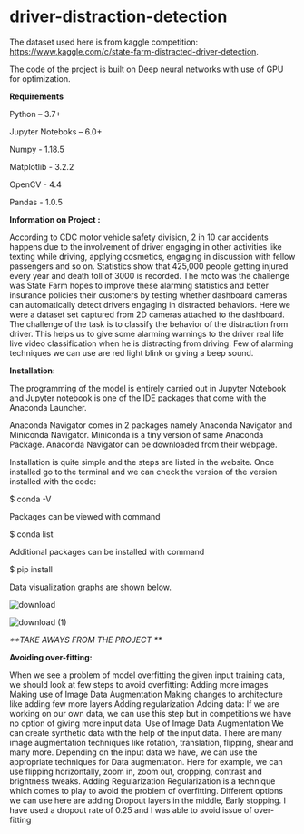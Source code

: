 # driver-distraction-detection

The dataset used here is from kaggle competition:  https://www.kaggle.com/c/state-farm-distracted-driver-detection. 

The code of the project is built on Deep neural networks with use of GPU for optimization. 

**Requirements**

Python – 3.7+

Jupyter Noteboks – 6.0+

Numpy - 1.18.5

Matplotlib - 3.2.2

OpenCV - 4.4

Pandas - 1.0.5

**Information on Project :**

According to CDC motor vehicle safety division, 2 in 10 car accidents happens due to the involvement of driver engaging in other activities like texting while driving, applying cosmetics, engaging in discussion with fellow passengers and so on. Statistics show that 425,000 people getting injured every year and death toll of 3000 is recorded. The moto was the challenge was State Farm hopes to improve these alarming statistics and better insurance policies their customers by testing whether dashboard cameras can automatically detect drivers engaging in distracted behaviors. Here we were a dataset set captured from 2D cameras attached to the dashboard. The challenge of the task is to classify the behavior of the distraction from driver. This helps us to give some alarming warnings to the driver real life live video classification when he is distracting from driving. Few of alarming techniques we can use are red light blink or giving a beep sound. 


**Installation:**

The programming of the model is entirely carried out in Jupyter Notebook and Jupyter notebook is one of the IDE packages that come with the Anaconda Launcher. 

Anaconda Navigator comes in 2 packages namely Anaconda Navigator and Miniconda Navigator. Miniconda is a tiny version of same Anaconda Package. Anaconda Navigator can be downloaded from their webpage. 

Installation is quite simple and the steps are listed in the website. Once installed go to the terminal and we can check the version of the version installed with the code:

$ conda  -V

Packages can be viewed with command 

$ conda list

Additional packages can be installed with command

$ pip install <package-name> 
 
Data visualization graphs are shown below.

![download](https://user-images.githubusercontent.com/55786239/100540602-8d01d200-323e-11eb-9b3a-0ca32355d805.png)


![download (1)](https://user-images.githubusercontent.com/55786239/100540619-a145cf00-323e-11eb-86f1-4c33b371cf48.png)



_**TAKE AWAYS FROM THE PROJECT **_

**Avoiding over-fitting:**

When we see a problem of model overfitting the given input training data, we should look at few steps to avoid overfitting:
Adding more images
Making use of Image Data Augmentation
Making changes to architecture like adding few more layers
Adding regularization
Adding data: If we are working on our own data, we can use this step but in competitions we have no option of giving more input data.
Use of Image Data Augmentation
We can create synthetic data with the help of the input data. There are many image augmentation techniques like rotation, translation, flipping, shear and many more. Depending on the input data we have, we can use the appropriate techniques for Data augmentation. Here for example, we can use flipping horizontally, zoom in, zoom out, cropping, contrast and brightness tweaks. 
Adding Regularization
Regularization is a technique which comes to play to avoid the problem of overfitting. Different options we can use here are adding Dropout layers in the middle, Early stopping. I have used a dropout rate of 0.25 and I was able to avoid issue of over-fitting

